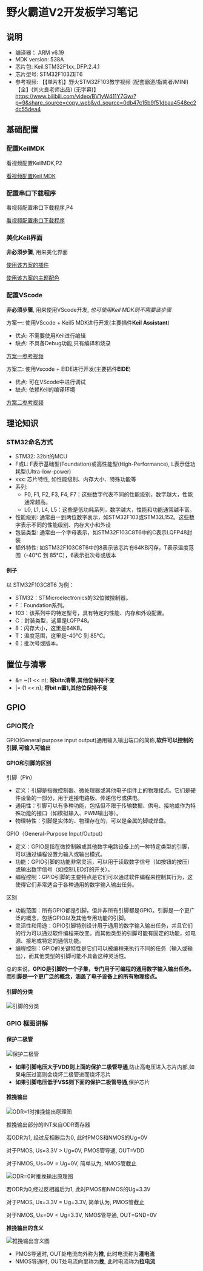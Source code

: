 # 野火霸道V2开发板学习笔记

## 说明

- 编译器： ARM v6.19
- MDK version: 538A
- 芯片包: Keil.STM32F1xx_DFP.2.4.1
- 芯片型号: STM32F103ZET6
- 参考视频: 【【单片机】野火STM32F103教学视频 (配套霸道/指南者/MINI)【全】(刘火良老师出品) (无字幕)】 https://www.bilibili.com/video/BV1yW411Y7Gw/?p=9&share_source=copy_web&vd_source=0db47c15b9f51dbaa4548ec2dc55dea4

## 基础配置

### 配置KeilMDK

看视频配置KeilMDK,P2

[看视频配置Keil MDK](https://www.bilibili.com/video/BV1yW411Y7Gw)


### 配置串口下载程序

看视频配置串口下载程序,P4

[看视频配置串口下载程序](https://www.bilibili.com/video/BV1yW411Y7Gw)

### 美化Keil界面

**非必须步骤**, 用来美化界面

[使用该方案的插件](https://www.bilibili.com/video/BV1uT411S7mB/?share_source=copy_web&vd_source=0db47c15b9f51dbaa4548ec2dc55dea4)

[使用该方案的主题配色](https://www.bilibili.com/video/BV1Df4y1k75Z/?share_source=copy_web&vd_source=0db47c15b9f51dbaa4548ec2dc55dea4)

### 配置VScode

**非必须步骤**, 用来使用VScode开发, *也可使用Keil MDK则不需要该步骤*

方案一: 使用VScode + Keil5 MDK进行开发(主要插件**Keil Assistant**)

- 优点: 不需要使用Keil进行编辑
- 缺点: 不具备Debug功能,只有编译和烧录

[方案一参考视频](https://www.bilibili.com/video/BV19V411g7gD/?share_source=copy_web&vd_source=0db47c15b9f51dbaa4548ec2dc55dea4)

方案二: 使用Vscode + EIDE进行开发(主要插件**EIDE**)

- 优点: 可在VScode中进行调试
- 缺点: 依赖Keil的编译环境

[方案二参考视频](https://www.bilibili.com/video/BV1nr4y1R7Jb/?share_source=copy_web&vd_source=0db47c15b9f51dbaa4548ec2dc55dea4)

## 理论知识

### STM32命名方式

- STM32: 32bit的MCU
- F或L: F表示基础型(Foundation)或高性能型(High-Performance), L表示低功耗型(Ultra-low-power)
- xxx: 芯片特性, 如性能级别、内存大小、特殊功能等
- 系列:
    - F0, F1, F2, F3, F4, F7：这些数字代表不同的性能级别，数字越大，性能通常越高。
    - L0, L1, L4, L5：这些是低功耗系列，数字越大，性能和功能通常越丰富。
- 性能级别: 通常由一到两位数字表示，如STM32F103或STM32L152。这些数字表示不同的性能级别、内存大小和外设
- 包装类型: 通常由一个字母表示，如STM32F103C8T6中的C表示LQFP48封装
- 额外特性: 如STM32F103C8T6中的8表示该芯片有64KB闪存，T表示温度范围（-40°C 到 85°C），6表示批次号或版本

#### 例子

以 STM32F103C8T6 为例：

- STM32：STMicroelectronics的32位微控制器。
- F：Foundation系列。
- 103：该系列中的特定型号，具有特定的性能、内存和外设配置。
- C：封装类型，这里是LQFP48。
- 8：闪存大小，这里是64KB。
- T：温度范围，这里是-40°C 到 85°C。
- 6：批次号或版本。

## 置位与清零

- &= ~(1 << n); **将bitn清零,其他位保持不变**
- |= (1 << n); **将bit n置1,其他位保持不变**

## GPIO

### GPIO简介

GPIO(General purpose input output)通用输入输出端口的简称,**软件可以控制的引脚,可输入可输出**

#### GPIO和引脚的区别

引脚（Pin）

- 定义：引脚是指微控制器、微处理器或其他电子组件上的物理接点。它们是硬件设备的一部分，用于连接电路板、传递信号或供电。
- 通用性：引脚可以有多种功能，包括但不限于传输数据、供电、接地或作为特殊功能的接口（如模拟输入、PWM输出等）。
- 物理特性：引脚是实体的、物理存在的，可以是金属的脚或焊盘。

GPIO（General-Purpose Input/Output）

- 定义：GPIO是指在微控制器或其他数字电路设备上的一种特定类型的引脚，可以通过编程设置为输入或输出模式。
- 功能：GPIO引脚的功能非常灵活，可以用于读取数字信号（如按钮的按压）或输出数字信号（如控制LED灯的开关）。
- 编程控制：GPIO引脚的主要特点是它们可以通过软件编程来控制其行为，这使得它们非常适合于各种通用的数字输入输出任务。

区别

- 功能范围：所有GPIO都是引脚，但并非所有引脚都是GPIO。引脚是一个更广泛的概念，包括GPIO以及其他专用功能的引脚。
- 灵活性和用途：GPIO引脚特别设计用于通用的数字输入输出任务，并且它们的行为可以通过软件编程来改变。而其他类型的引脚可能有固定的功能，如电源、接地或特定的通信功能。
- 编程控制：GPIO的关键特性是它们可以被编程来执行不同的任务（输入或输出），而其他类型的引脚可能不具备这种灵活性。

总的来说，**GPIO是引脚的一个子集，专门用于可编程的通用数字输入输出任务。而引脚是一个更广泛的概念，涵盖了电子设备上的所有物理接点。**

#### 引脚的分类

![引脚的分类](https://raw.githubusercontent.com/See-YouL/MarkdownPhotos/main/%E6%88%AA%E5%B1%8F2023-12-28%2014.37.46.png)

### GPIO 框图讲解

#### 保护二极管

![保护二极管](https://raw.githubusercontent.com/See-YouL/MarkdownPhotos/main/%E6%88%AA%E5%B1%8F2023-12-28%2014.41.14.png)

- **如果引脚电压大于VDD则上面的保护二极管导通**,防止高电压进入芯片内部,如果电压过高则会烧坏二极管进而烧坏芯片
- **如果引脚电压低于VSS则下面的保护二极管导通**,保护芯片

#### 推挽输出

![ODR=1时推挽输出原理图](https://raw.githubusercontent.com/See-YouL/MarkdownPhotos/main/%E6%88%AA%E5%B1%8F2023-12-28%2015.09.27.png)

推挽输出部分的INT来自ODR寄存器

若ODR为1, 经过反相器后为0, 此时PMOS和NMOS的Ug=0V

对于PMOS, Us=3.3V > Ug=0V, PMOS管导通, OUT=VDD

对于NMOS, Us=0V = Ug=0V, 简单认为, NMOS管截止

![ODR=0时推挽输出原理图](https://raw.githubusercontent.com/See-YouL/MarkdownPhotos/main/%E6%88%AA%E5%B1%8F2023-12-28%2015.20.46.png)

若ODR为0,经过反相器后为1, 此时PMOS和NMOS的Ug=3.3V

对于PMOS, Us=3.3V = Ug=3.3V, 简单认为, PMOS管截止

对于NMOS, Us=0V < Ug=3.3V, NMOS管导通, OUT=GND=0V

**推挽输出的含义**

![推挽输出含义图](https://raw.githubusercontent.com/See-YouL/MarkdownPhotos/main/%E6%88%AA%E5%B1%8F2023-12-28%2015.23.18.png)

- PMOS导通时, OUT处电流向外称为**推**, 此时电流称为**灌电流**
- NMOS导通时, OUT处电流向里称为**挽**, 此时电流称为**拉电流**
